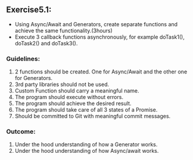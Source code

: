 ## Exercise5.1:

- Using Async/Await and Generators, create separate functions and achieve the same functionality.(3hours)
- Execute 3 callback functions asynchronously, for example doTask1(), doTask2() and doTask3().

### Guidelines:
1. 2 functions should be created. One for Async/Await and the other one for Generators.
2. 3rd party libraries should not be used.
3. Custom Function should carry a meaningful name.
4. The program should execute without errors.
5. The program should achieve the desired result. 
6. The program should take care of all 3 states of a Promise. 
7. Should be committed to Git with meaningful commit messages.

### Outcome:
1. Under the hood understanding of how a Generator works.
2. Under the hood understanding of how Async/await works.
